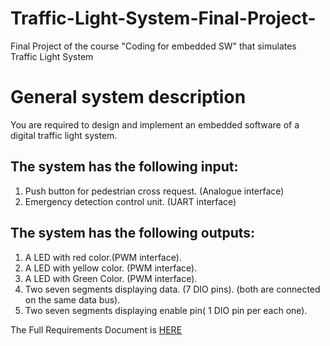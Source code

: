 # Traffic-Light-System-Final-Project-
Final Project of the course "Coding for embedded SW" that simulates Traffic Light System

# General system description
You are required to design and implement an embedded software of a digital traffic light system.

## The system has the following input:
1. Push button for pedestrian cross request. (Analogue interface)
2. Emergency detection control unit. (UART interface)

## The system has the following outputs:
1. A LED with red color.(PWM interface).
2. A LED with yellow color. (PWM interface).
3. A LED with Green Color. (PWM interface).
4. Two seven segments displaying data. (7 DIO pins). (both are connected on the same data
bus).
5. Two seven segments displaying enable pin( 1 DIO pin per each one).

The Full Requirements Document is [HERE](https://github.com/ahmedFarouk2020/Traffic-Light-System-Final-Project/tree/master/Requirements)
